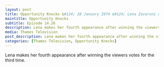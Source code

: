 ```yaml
---
layout: post
title: Opportunity Knocks &#124; 28 January 1974 &#124; Lena Zavaroni makes her fourth appearance
maintitle: Opportunity Knocks
subtitle: Episode 14.26
description: Lena makes her fourth appearance after winning the viewers votes for the third time.
media: Thames Television
post_description: Lena makes her fourth appearance after winning the viewers votes for the third time.
categories: [Thames Television, Opportunity Knocks]
---
```


Lena makes her fourth appearance after winning the viewers votes for the third time.

